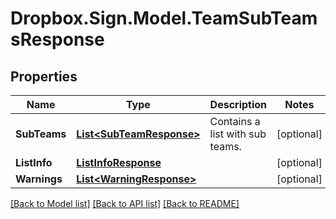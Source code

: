 # Dropbox.Sign.Model.TeamSubTeamsResponse

## Properties

Name | Type | Description | Notes
------------ | ------------- | ------------- | -------------
**SubTeams** | [**List&lt;SubTeamResponse&gt;**](SubTeamResponse.md) |  Contains a list with sub teams.  | [optional] 
**ListInfo** | [**ListInfoResponse**](ListInfoResponse.md) |    | [optional] 
**Warnings** | [**List&lt;WarningResponse&gt;**](WarningResponse.md) |    | [optional] 

[[Back to Model list]](../README.md#documentation-for-models) [[Back to API list]](../README.md#documentation-for-api-endpoints) [[Back to README]](../README.md)

